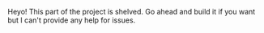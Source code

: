 Heyo! This part of the project is shelved. Go ahead and build it if you want but I can't provide any help for issues.
